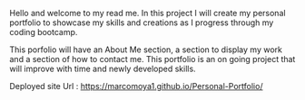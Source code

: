  Hello and welcome to my read me. In this project I will create my personal portfolio to showcase my skills and creations as I progress through my coding bootcamp. 
 
 This porfolio will have an About Me section, a section to display my work and a section of how to contact me.
 This portfolio is an on going project that will improve with time and newly developed skills. 
 
 Deployed site Url : https://marcomoya1.github.io/Personal-Portfolio/

